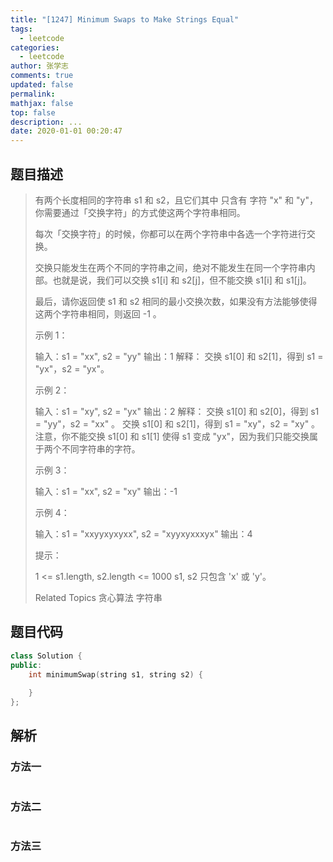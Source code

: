 ```yaml
---
title: "[1247] Minimum Swaps to Make Strings Equal"
tags:
  - leetcode
categories:
  - leetcode
author: 张学志
comments: true
updated: false
permalink:
mathjax: false
top: false
description: ...
date: 2020-01-01 00:20:47
---
```


## 题目描述

> 有两个长度相同的字符串 s1 和 s2，且它们其中 只含有 字符 "x" 和 "y"，你需要通过「交换字符」的方式使这两个字符串相同。 
> 
> 每次「交换字符」的时候，你都可以在两个字符串中各选一个字符进行交换。 
> 
> 交换只能发生在两个不同的字符串之间，绝对不能发生在同一个字符串内部。也就是说，我们可以交换 s1[i] 和 s2[j]，但不能交换 s1[i] 和 s1[j]。 
> 
> 最后，请你返回使 s1 和 s2 相同的最小交换次数，如果没有方法能够使得这两个字符串相同，则返回 -1 。 
> 
> 
> 
> 示例 1： 
> 
> 输入：s1 = "xx", s2 = "yy"
> 输出：1
> 解释：
> 交换 s1[0] 和 s2[1]，得到 s1 = "yx"，s2 = "yx"。 
> 
> 示例 2： 
> 
> 输入：s1 = "xy", s2 = "yx"
> 输出：2
> 解释：
> 交换 s1[0] 和 s2[0]，得到 s1 = "yy"，s2 = "xx" 。
> 交换 s1[0] 和 s2[1]，得到 s1 = "xy"，s2 = "xy" 。
> 注意，你不能交换 s1[0] 和 s1[1] 使得 s1 变成 "yx"，因为我们只能交换属于两个不同字符串的字符。 
> 
> 示例 3： 
> 
> 输入：s1 = "xx", s2 = "xy"
> 输出：-1
> 
> 
> 示例 4： 
> 
> 输入：s1 = "xxyyxyxyxx", s2 = "xyyxyxxxyx"
> 输出：4
> 
> 
> 
> 
> 提示： 
> 
> 
> 1 <= s1.length, s2.length <= 1000 
> s1, s2 只包含 'x' 或 'y'。 
> 
> Related Topics 贪心算法 字符串

## 题目代码

```cpp
class Solution {
public:
    int minimumSwap(string s1, string s2) {
        
    }
};
```

## 解析

### 方法一

```cpp

```

### 方法二

```cpp

```

### 方法三

```cpp

```

